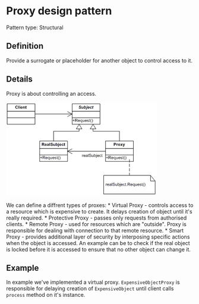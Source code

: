 # Proxy design pattern
Pattern type: Structural

## Definition
Provide a surrogate or placeholder for another object to control access to it.

## Details
Proxy is about controlling an access.

![Proxy diagram](proxy.gif)

We can define a diffrent types of proxes:
\* Virtual Proxy - controls access to a resource which is expensive to create. It delays creation of object until it's really required.
\* Protective Proxy - passes only requests from authorised clients.
\* Remote Proxy - used for resources which are "outside". Proxy is responsible for dealing with connection to that remote resource.
\* Smart Proxy - provides additional layer of security by interposing specific actions when the object is accessed. An example can be to check if the real object is locked before it is accessed to ensure that no other object can change it.

## Example
In example we've implemented a virtual proxy. `ExpensiveObjectProxy` is responsible for delaying creation of `ExpensiveObject` until client calls `process` method on it's instance.